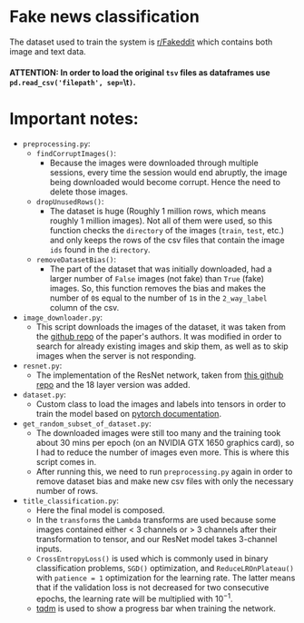 # Fake news classification

The dataset used to train the system is [r/Fakeddit](https://arxiv.org/abs/1911.03854) which contains both image and text
data.

#### ATTENTION: In order to load the original `tsv` files as dataframes use `pd.read_csv('filepath', sep=`\t`)`.

# Important notes:

- `preprocessing.py`:
    - `findCorruptImages()`:
        - Because the images were downloaded through multiple sessions, every time the session would end abruptly, the
          image being downloaded would become corrupt. Hence the need to delete those images.
    - `dropUnusedRows()`:
        - The dataset is huge (Roughly 1 million rows, which means roughly 1 million images). Not all of them were used, 
            so this function checks the `directory` of the images (`train`, `test`, etc.) and only keeps the rows
            of the csv files that contain the image `ids` found in the `directory`.
    - `removeDatasetBias()`:
        - The part of the dataset that was initially downloaded, had a larger number of `False` images (not
          fake) than
          `True` (fake) images. So, this function removes the bias and makes the number of `0`s equal to the number
          of `1`s in the
          `2_way_label` column of the csv.
- `image_downloader.py`:
    - This script downloads the images of the dataset, it was taken from
      the [github repo](https://github.com/entitize/Fakeddit/blob/master/image_downloader.py) of the paper's authors. It was
      modified in order to search for already existing images and skip them, as well as to skip images when the
      server is not responding.
- `resnet.py`:
    - The implementation of the ResNet network, taken
      from [this github repo](https://github.com/aladdinpersson/Machine-Learning-Collection/blob/master/ML/Pytorch/CNN_architectures/pytorch_resnet.py)
      and the 18 layer version was added.
- `dataset.py`:
    - Custom class to load the images and labels into tensors in order to train the model based
      on [pytorch documentation](https://pytorch.org/tutorials/beginner/data_loading_tutorial.html).
- `get_random_subset_of_dataset.py`:
    - The downloaded images were still too many and the training took about 30 mins per epoch (on an NVIDIA GTX 1650 graphics card), so I had to
      reduce the number of images even more. This is where this script comes in.
    - After running this, we need to run `preprocessing.py` again in order to remove dataset bias and make new csv files
      with only the necessary number of rows.
- `title_classification.py`:
    - Here the final model is composed.
    - In the `transforms` the `Lambda` transforms are used because some images contained either < 3 channels
      or > 3 channels after their transformation to tensor, and our ResNet model takes 3-channel inputs.
    - `CrossEntropyLoss()` is used which is commonly used in binary classification problems, `SGD()` optimization,
      and `ReduceLROnPlateau()` with `patience = 1` optimization for the learning rate. The latter means that if the
      validation loss is not decreased for two consecutive epochs, the learning rate will be multiplied with $10^{-1}$.
    - [tqdm](https://tqdm.github.io/) is used to show a progress bar when training the network.
